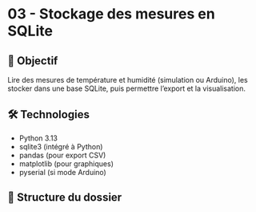 # 03 - Stockage des mesures en SQLite

## 🎯 Objectif
Lire des mesures de température et humidité (simulation ou Arduino), les stocker dans une base SQLite, puis permettre l’export et la visualisation.

## 🛠 Technologies
- Python 3.13
- sqlite3 (intégré à Python)
- pandas (pour export CSV)
- matplotlib (pour graphiques)
- pyserial (si mode Arduino)

## 📂 Structure du dossier

